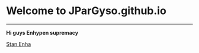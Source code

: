 # Welcome to JParGyso.github.io
---
**Hi guys Enhypen supremacy**

[Stan Enha](https://i.pinimg.com/736x/30/20/b2/3020b2ef84ee4a07ab0e3aaa7bb69a18.jpg)
